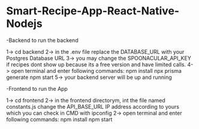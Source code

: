 # Smart-Recipe-App-React-Native-Nodejs

-Backend
to run the backend 

1-> cd backend
2-> in the .env file replace the DATABASE_URL with your Postgres Database URL
3-> you may change the SPOONACULAR_API_KEY if recipes dont show up because its a free version and have limited calls. 
4-> open terminal and enter following commands:
  npm install
  npx prisma generate
  npm start
5-> your backend server will be up and running

-Frontend
to run the App 

1-> cd frontend
2-> in the frontend directorym, int the file named constants.js change the API_BASE_URL IP address according to yours which you can check in CMD with ipconfig
2-> open terminal and enter following commands:
  npm install
  npm start
